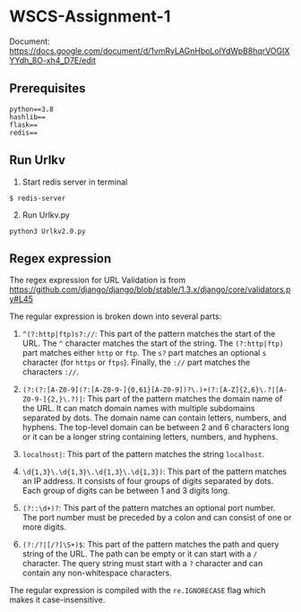 # WSCS-Assignment-1

Document: https://docs.google.com/document/d/1vmRyLAGnHboLolYdWpB8hqrVOGIXYYdh_8O-xh4_D7E/edit


## Prerequisites

```
python==3.8
hashlib==
flask==
redis==
```

## Run Urlkv

1. Start redis server in terminal

```
$ redis-server
```

2. Run Urlkv.py

```
python3 Urlkv2.0.py
```

## Regex expression

The regex expression for URL Validation is from https://github.com/django/django/blob/stable/1.3.x/django/core/validators.py#L45

The regular expression is broken down into several parts:

1. `^(?:http|ftp)s?://`: This part of the pattern matches the start of the URL. The `^` character matches the start of the string. The `(?:http|ftp)` part matches either `http` or `ftp`. The `s?` part matches an optional `s` character (for `https` or `ftps`). Finally, the `://` part matches the characters `://`.

2. `(?:(?:[A-Z0-9](?:[A-Z0-9-]{0,61}[A-Z0-9])?\.)+(?:[A-Z]{2,6}\.?|[A-Z0-9-]{2,}\.?)|`: This part of the pattern matches the domain name of the URL. It can match domain names with multiple subdomains separated by dots. The domain name can contain letters, numbers, and hyphens. The top-level domain can be between 2 and 6 characters long or it can be a longer string containing letters, numbers, and hyphens.

3. `localhost|`: This part of the pattern matches the string `localhost`.

4. `\d{1,3}\.\d{1,3}\.\d{1,3}\.\d{1,3})`: This part of the pattern matches an IP address. It consists of four groups of digits separated by dots. Each group of digits can be between 1 and 3 digits long.

5. `(?::\d+)?`: This part of the pattern matches an optional port number. The port number must be preceded by a colon and can consist of one or more digits.

6. `(?:/?|[/?]\S+)$`: This part of the pattern matches the path and query string of the URL. The path can be empty or it can start with a `/` character. The query string must start with a `?` character and can contain any non-whitespace characters.

The regular expression is compiled with the `re.IGNORECASE` flag which makes it case-insensitive.
